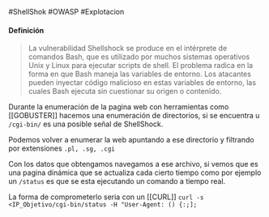 #ShellShok #OWASP #Explotacion 

#### Definición
>La vulnerabilidad Shellshock se produce en el intérprete de comandos Bash, que es utilizado por muchos sistemas operativos Unix y Linux para ejecutar scripts de shell. El problema radica en la forma en que Bash maneja las variables de entorno. Los atacantes pueden inyectar código malicioso en estas variables de entorno, las cuales Bash ejecuta sin cuestionar su origen o contenido.

Durante la enumeración de la pagina web con herramientas como [[GOBUSTER]] hacemos una enumeración de directorios, si se encuentra u `/cgi-bin/` es una posible señal de ShellShock.

Podemos volver a enumerar la web apuntando a ese directorio y filtrando por extensiones `.pl, .sg, .cgi`

Con los datos que obtengamos navegamos a ese archivo, si vemos que es una pagina dinámica que se actualiza cada cierto tiempo como por ejemplo un `/status` es que se esta ejecutando un comando a tiempo real.

La forma de comprometerlo seria con un [[CURL]]
`curl -s <IP_Objetivo/cgi-bin/status -H "User-Agent: () {:;];`
